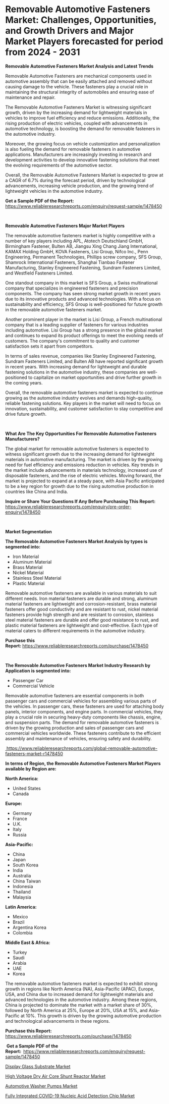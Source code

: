 <p><h1>Removable Automotive Fasteners Market: Challenges, Opportunities, and Growth Drivers and Major Market Players forecasted for period from 2024 - 2031</h1></p><p><strong>Removable Automotive Fasteners Market Analysis and Latest Trends</strong></p>
<p><p>Removable Automotive Fasteners are mechanical components used in automotive assembly that can be easily attached and removed without causing damage to the vehicle. These fasteners play a crucial role in maintaining the structural integrity of automobiles and ensuring ease of maintenance and repair.</p><p>The Removable Automotive Fasteners Market is witnessing significant growth, driven by the increasing demand for lightweight materials in vehicles to improve fuel efficiency and reduce emissions. Additionally, the rising production of electric vehicles, coupled with advancements in automotive technology, is boosting the demand for removable fasteners in the automotive industry.</p><p>Moreover, the growing focus on vehicle customization and personalization is also fueling the demand for removable fasteners in automotive applications. Manufacturers are increasingly investing in research and development activities to develop innovative fastening solutions that meet the evolving requirements of the automotive sector.</p><p>Overall, the Removable Automotive Fasteners Market is expected to grow at a CAGR of 6.7% during the forecast period, driven by technological advancements, increasing vehicle production, and the growing trend of lightweight vehicles in the automotive industry.</p></p>
<p><strong>Get a Sample PDF of the Report:&nbsp;</strong> <a href="https://www.reliableresearchreports.com/enquiry/request-sample/1478450">https://www.reliableresearchreports.com/enquiry/request-sample/1478450</a></p>
<p>&nbsp;</p>
<p><strong>Removable Automotive Fasteners Major Market Players</strong></p>
<p><p>The removable automotive fasteners market is highly competitive with a number of key players including APL, Atotech Deutschland GmbH, Birmingham Fastener, Bulten AB, Jiangsu Xing Chang Jiang International, KAMAX Holding GmbH, KOVA Fasteners, Lisi Group, Nifco Inc., Penn Engineering, Permanent Technologies, Phillips screw company, SFS Group, Shamrock International Fasteners, Shanghai Tianbao Fastener Manufacturing, Stanley Engineered Fastening, Sundram Fasteners Limited, and Westfield Fasteners Limited.</p><p>One standout company in this market is SFS Group, a Swiss multinational company that specializes in engineered fasteners and precision components. The company has seen strong market growth in recent years due to its innovative products and advanced technologies. With a focus on sustainability and efficiency, SFS Group is well-positioned for future growth in the removable automotive fasteners market.</p><p>Another prominent player in the market is Lisi Group, a French multinational company that is a leading supplier of fasteners for various industries including automotive. Lisi Group has a strong presence in the global market and continues to expand its product offerings to meet the evolving needs of customers. The company's commitment to quality and customer satisfaction sets it apart from competitors.</p><p>In terms of sales revenue, companies like Stanley Engineered Fastening, Sundram Fasteners Limited, and Bulten AB have reported significant growth in recent years. With increasing demand for lightweight and durable fastening solutions in the automotive industry, these companies are well-positioned to capitalize on market opportunities and drive further growth in the coming years.</p><p>Overall, the removable automotive fasteners market is expected to continue growing as the automotive industry evolves and demands high-quality, reliable fastening solutions. Key players in the market will need to focus on innovation, sustainability, and customer satisfaction to stay competitive and drive future growth.</p></p>
<p>&nbsp;</p>
<p><strong>What Are The Key Opportunities For Removable Automotive Fasteners Manufacturers?</strong></p>
<p><p>The global market for removable automotive fasteners is expected to witness significant growth due to the increasing demand for lightweight materials in automotive manufacturing. The market is driven by the growing need for fuel efficiency and emissions reduction in vehicles. Key trends in the market include advancements in materials technology, increased use of disposable fasteners, and the rise of electric vehicles. Moving forward, the market is projected to expand at a steady pace, with Asia Pacific anticipated to be a key region for growth due to the rising automotive production in countries like China and India.</p></p>
<p><strong>Inquire or Share Your Questions If Any Before Purchasing This Report:</strong> <a href="https://www.reliableresearchreports.com/enquiry/pre-order-enquiry/1478450">https://www.reliableresearchreports.com/enquiry/pre-order-enquiry/1478450</a></p>
<p>&nbsp;</p>
<p><strong>Market Segmentation</strong></p>
<p><strong>The Removable Automotive Fasteners Market Analysis by types is segmented into:</strong></p>
<p><ul><li>Iron Material</li><li>Aluminum Material</li><li>Brass Material</li><li>Nickel Material</li><li>Stainless Steel Material</li><li>Plastic Material</li></ul></p>
<p><p>Removable automotive fasteners are available in various materials to suit different needs. Iron material fasteners are durable and strong, aluminum material fasteners are lightweight and corrosion-resistant, brass material fasteners offer good conductivity and are resistant to rust, nickel material fasteners provide high strength and are resistant to corrosion, stainless steel material fasteners are durable and offer good resistance to rust, and plastic material fasteners are lightweight and cost-effective. Each type of material caters to different requirements in the automotive industry.</p></p>
<p><strong>Purchase this Report:&nbsp;</strong><a href="https://www.reliableresearchreports.com/purchase/1478450">https://www.reliableresearchreports.com/purchase/1478450</a></p>
<p>&nbsp;</p>
<p><strong>The Removable Automotive Fasteners Market Industry Research by Application is segmented into:</strong></p>
<p><ul><li>Passenger Car</li><li>Commercial Vehicle</li></ul></p>
<p><p>Removable automotive fasteners are essential components in both passenger cars and commercial vehicles for assembling various parts of the vehicles. In passenger cars, these fasteners are used for attaching body panels, interior components, and engine parts. In commercial vehicles, they play a crucial role in securing heavy-duty components like chassis, engine, and suspension parts. The demand for removable automotive fasteners is driven by the growing production and sales of passenger cars and commercial vehicles worldwide. These fasteners contribute to the efficient assembly and maintenance of vehicles, ensuring safety and durability.</p></p>
<p><a href="https://www.reliableresearchreports.com/global-removable-automotive-fasteners-market-r1478450">&nbsp;https://www.reliableresearchreports.com/global-removable-automotive-fasteners-market-r1478450</a></p>
<p><strong>In terms of Region, the Removable Automotive Fasteners Market Players available by Region are:</strong></p>
<p>
    <p> <strong> North America: </strong>
        <ul>
            <li>United States</li>
            <li>Canada</li>
        </ul>
        </p> 
    <p> <strong> Europe: </strong>
        <ul>
            <li>Germany</li>
            <li>France</li>
            <li>U.K.</li>
            <li>Italy</li>
            <li>Russia</li>
        </ul>
        </p> 
    <p> <strong> Asia-Pacific: </strong>
        <ul>
            <li>China</li>
            <li>Japan</li>
            <li>South Korea</li>
            <li>India</li>
            <li>Australia</li>
            <li>China Taiwan</li>
            <li>Indonesia</li>
            <li>Thailand</li>
            <li>Malaysia</li>
        </ul>
        </p> 
    <p> <strong> Latin America: </strong>
        <ul>
            <li>Mexico</li>
            <li>Brazil</li>
            <li>Argentina Korea</li>
            <li>Colombia</li>
        </ul>
        </p> 
    <p> <strong> Middle East & Africa: </strong>
        <ul>
            <li>Turkey</li>
            <li>Saudi</li>
            <li>Arabia</li>
            <li>UAE</li>
            <li>Korea</li>
        </ul>
    </p>
    </p>
<p><p>The removable automotive fasteners market is expected to exhibit strong growth in regions like North America (NA), Asia-Pacific (APAC), Europe, USA, and China due to increased demand for lightweight materials and advanced technologies in the automotive industry. Among these regions, China is projected to dominate the market with a market share of 30%, followed by North America at 25%, Europe at 20%, USA at 15%, and Asia-Pacific at 10%. This growth is driven by the growing automotive production and technological advancements in these regions.</p></p>
<p><strong>Purchase this Report: </strong><a href="https://www.reliableresearchreports.com/purchase/1478450">https://www.reliableresearchreports.com/purchase/1478450</a></p>
<p>&nbsp;<strong>Get a Sample PDF of the Report:&nbsp;&nbsp;</strong><a href="https://www.reliableresearchreports.com/enquiry/request-sample/1478450">https://www.reliableresearchreports.com/enquiry/request-sample/1478450</a></p>
<p><strong></strong></p>
<p><p><a href="https://github.com/eeenafisainka/Market-Research-Report-List-1/blob/main/display-glass-substrate-market.md">Display Glass Substrate Market</a></p><p><a href="https://medium.com/@jeniw10236654655/high-voltage-dry-air-core-shunt-reactor-market-global-market-insights-and-sales-trends-2024-to-edf066fe8c07">High Voltage Dry Air Core Shunt Reactor Market</a></p><p><a href="https://github.com/fxdvmliw90/Market-Research-Report-List-1/blob/main/automotive-washer-pumps-market.md">Automotive Washer Pumps Market</a></p><p><a href="https://medium.com/@samirmayert184/fully-integrated-covid-19-nucleic-acid-detection-chip-market-size-share-trends-analysis-report-51b64eb92604">Fully Integrated COVID-19 Nucleic Acid Detection Chip Market</a></p></p>